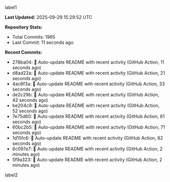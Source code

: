 
label1 
<!-- ACTIVITY_START -->
**Last Updated:** 2025-09-29 15:29:52 UTC

**Repository Stats:**
- Total Commits: 1965
- Last Commit: 11 seconds ago

**Recent Commits:**
- 278ba04: 🤖 Auto-update README with recent activity (GitHub Action, 11 seconds ago)
- d8ad22a: 🤖 Auto-update README with recent activity (GitHub Action, 21 seconds ago)
- 4ac6f3a: 🤖 Auto-update README with recent activity (GitHub Action, 33 seconds ago)
- de2c29b: 🤖 Auto-update README with recent activity (GitHub Action, 42 seconds ago)
- be204c9: 🤖 Auto-update README with recent activity (GitHub Action, 52 seconds ago)
- 7e75d60: 🤖 Auto-update README with recent activity (GitHub Action, 61 seconds ago)
- 60bc2b5: 🤖 Auto-update README with recent activity (GitHub Action, 71 seconds ago)
- 1d15fc6: 🤖 Auto-update README with recent activity (GitHub Action, 82 seconds ago)
- 6c097e7: 🤖 Auto-update README with recent activity (GitHub Action, 2 minutes ago)
- 5f9a323: 🤖 Auto-update README with recent activity (GitHub Action, 2 minutes ago)
<!-- ACTIVITY_END -->

label2
